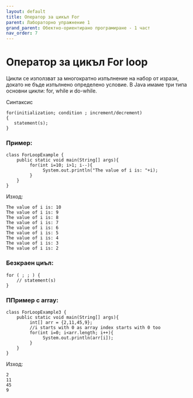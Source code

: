 ```yaml
---
layout: default
title: Оператор за цикъл For
parent: Лабораторно упражнение 1
grand_parent: Обектно-ориентирано програмиране - 1 част
nav_order: 7
---
```

# Оператор за цикъл For loop

Цикли се използват за многократно изпълнение на набор от изрази, докато не бъде изпълнено определено условие. В Java имаме три типа основни цикли: for, while и do-while.

Синтаксис

```
for(initialization; condition ; increment/decrement)
{
   statement(s);
}
```

### Пример:

```
class ForLoopExample {
    public static void main(String[] args){
         for(int i=10; i>1; i--){
              System.out.println("The value of i is: "+i);
         }
    }
}
```

Изход:

```
The value of i is: 10
The value of i is: 9
The value of i is: 8
The value of i is: 7
The value of i is: 6
The value of i is: 5
The value of i is: 4
The value of i is: 3
The value of i is: 2
```

### Безкраен циъл:

```
for ( ; ; ) {
    // statement(s)
}
```

### ППример с array:

```
class ForLoopExample3 {
    public static void main(String[] args){
         int[] arr = {2,11,45,9};
         //i starts with 0 as array index starts with 0 too
         for(int i=0; i<arr.length; i++){
              System.out.println(arr[i]);
         }
    }
}
```

Изход:

```
2
11
45
9
```
